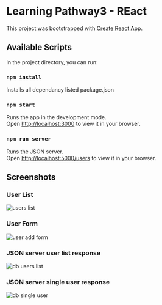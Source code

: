 # Learning Pathway3 - REact

This project was bootstrapped with [Create React App](https://github.com/facebook/create-react-app).

## Available Scripts

In the project directory, you can run:

### `npm install`

Installs all dependancy listed package.json

### `npm start`

Runs the app in the development mode.\
Open [http://localhost:3000](http://localhost:3000) to view it in your browser.

### `npm run server`

Runs the JSON server.\
Open [http://localhost:5000/users](http://localhost:5000/users) to view it in your browser.

## Screenshots

### User List
![users list](https://user-images.githubusercontent.com/77851285/180076710-8f20fef7-beb9-440a-ac9a-d82c5d60a41c.png)

### User Form
![user add form](https://user-images.githubusercontent.com/77851285/180076927-278f711e-d5cb-453d-8206-320dec307731.png)

### JSON server user list response
![db users list](https://user-images.githubusercontent.com/77851285/180076941-2bbdac6c-849c-4a6e-91ca-1426ba409854.png)

### JSON server single user response
![db single user](https://user-images.githubusercontent.com/77851285/180076952-2cc4fc31-93a3-4d3f-bfe0-c5b0bb4619d0.png)



